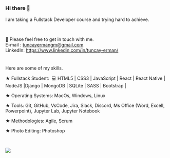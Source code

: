 #
### Hi there 👋

I am taking a Fullstack Developer course and trying hard to achieve. 

<br>

📌 Please feel free to get in touch with me.<br>
E-mail  : tuncayermangm@gmail.com<br>
LinkedIn: https://www.linkedin.com/in/tuncay-erman/
#

Here are some of my skills. 

★ Fullstack Student:  💻 HTML5 | CSS3 | JavaScript | React | React Native | NodeJS |Django | MongoDB | SQLite | SASS | Bootstrap |

★ Operating Systems: MacOs, Windows, Linux

★ Tools: Git, GitHub, VsCode, Jira, Slack, Discord, Ms Office (Word, Excell, Powerpoint), Jupyter Lab, Jupyter Notebook

★ Methodologies: Agile, Scrum 

★ Photo Editing: Photoshop

<br>

<!--
**E2295-Tuncay/E2295-Tuncay** is a ✨ _special_ ✨ repository because its `README.md` (this file) appears on your GitHub profile.

Here are some ideas to get you started:

- 🔭 I’m currently working on ...
- 🌱 I’m currently learning ...
- 👯 I’m looking to collaborate on ...
- 🤔 I’m looking for help with ...
- 💬 Ask me about ...
- 📫 How to reach me: ...
- 😄 Pronouns: ...
- ⚡ Fun fact: ...
-->

![](https://github-readme-stats.vercel.app/api?username=tuncayerman&show_icons=true&theme=radical)
